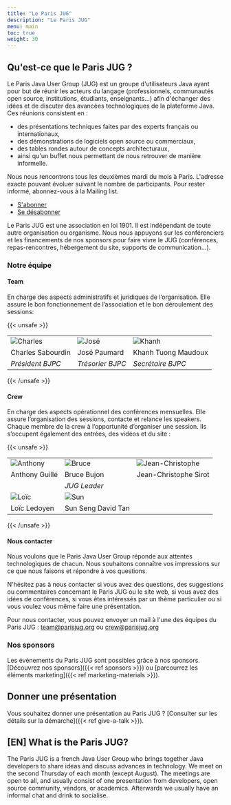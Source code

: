 ```yaml
---
title: "Le Paris JUG"
description: "Le Paris JUG"
menu: main
toc: true
weight: 30
---
```


## Qu'est-ce que le Paris JUG ?

Le Paris Java User Group (JUG) est un groupe d'utilisateurs Java ayant pour but de réunir les acteurs du langage (professionnels, communautés open source, institutions, étudiants, enseignants...) afin d'échanger des idées et de discuter des avancées technologiques de la plateforme Java. Ces réunions consistent en :

* des présentations techniques faites par des experts français ou internationaux,
* des démonstrations de logiciels open source ou commerciaux,
* des tables rondes autour de concepts architecturaux,
* ainsi qu'un buffet nous permettant de nous retrouver de manière informelle.

Nous nous rencontrons tous les deuxièmes mardi du mois à Paris.
L'adresse exacte pouvant évoluer suivant le nombre de participants. Pour rester informé, abonnez-vous à la Mailing list.

* [S'abonner](https://my.sendinblue.com/users/subscribe/js_id/2zu5c/id/1)
* [Se désabonner](https://my.sendinblue.com/users/unsubscribe/js_id/2zu5c/id/2)

Le Paris JUG est une association en loi 1901.
Il est indépendant de toute autre organisation ou organisme.
Nous nous appuyons sur les conférenciers et les financements de nos sponsors pour faire vivre le JUG (conférences, repas-rencontres, hébergement du site, supports de communication…).

### Notre équipe

#### Team

En charge des aspects administratifs et juridiques de l’organisation.
Elle assure le bon fonctionnement de l’association et le bon déroulement des sessions:

{{< unsafe >}}
<table class="team">
    <tr>
        <td><img src="charles.png" alt="Charles" class="avatar"></td>
        <td><img src="josé.png" alt="José" class="avatar"></td>
        <td><img src="khanh.png" alt="Khanh" class="avatar"></td>
    </tr>
    <tr>
        <td>Charles Sabourdin</td>
        <td>José Paumard</td>
        <td>Khanh Tuong Maudoux</td>
    </tr>
    <tr>
        <td><i>Président BJPC</i></td>
        <td><i>Trésorier BJPC</i></td>
        <td><i>Secrétaire BJPC</i></td>
    </tr>
</table>
{{< /unsafe >}}

#### Crew

En charge des aspects opérationnel des conférences mensuelles.
Elle assure l’organisation des sessions, contacte et relance les speakers. Chaque membre de la crew à l’opportunité d’organiser une session.
Ils s’occupent également des entrées, des vidéos et du site :

{{< unsafe >}}
<table class="team">
    <tr>
        <td><img src="anthony.png" alt="Anthony" class="avatar"></td>
        <td><img src="bruce.png" alt="Bruce" class="avatar"></td>
        <td><img src="jean-christophe.png" alt="Jean-Christophe" class="avatar"></td>
    </tr>
    <tr>
        <td>Anthony Guillé</td>
        <td>Bruce Bujon</td>
        <td>Jean-Christophe Sirot</td>
    </tr>
    <tr>
        <td></td>
        <td><i>JUG Leader</i></td>
        <td></td>
    </tr>
    <tr>
        <td><img src="loic.png" alt="Loïc" class="avatar"></td>
        <td><img src="sun.png" alt="Sun" class="avatar"></td>
        <td></td>
    </tr>
    <tr>
        <td>Loïc Ledoyen</td>
        <td>Sun Seng David Tan</td>
        <td></td>
    </tr>
</table>
{{< /unsafe >}}

#### Nous contacter

Nous voulons que le Paris Java User Group réponde aux attentes technologiques de chacun.
Nous souhaitons connaître vos impressions sur ce que nous faisons et répondre à vos questions.

N'hésitez pas à nous contacter si vous avez des questions, des suggestions ou commentaires concernant le Paris JUG ou le site web, si vous avez des idées de conférences, si vous êtes intéressés par un thème particulier ou si vous voulez vous même faire une présentation.

Pour nous contacter, vous pouvez envoyer un mail à l'une des équipes du Paris JUG : team@parisjug.org ou crew@parisjug.org

### Nos sponsors

Les évènements du Paris JUG sont possibles grâce à nos sponsors. [Découvrez nos sponsors]({{< ref sponsors >}}) ou [parcourrez les éléments marketing]({{< ref marketing-materials >}}).

## Donner une présentation

Vous souhaitez donner une présentation au Paris JUG ? [Consulter sur les détails sur la démarche]({{< ref give-a-talk >}}).

## [EN] What is the Paris JUG?

The Paris JUG is a french Java User Group who brings together Java developers to share ideas and discuss advances in technology.
We meet on the second Thursday of each month (except August).
The meetings are open to all, and usually consist of one presentation from developers, open source community, vendors, or academics. Afterwards we usually have an informal chat and drink to socialise.
